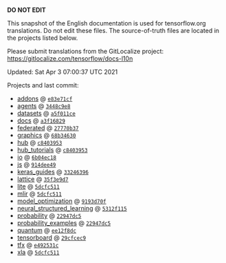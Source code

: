 __DO NOT EDIT__

This snapshot of the English documentation is used for tensorflow.org
translations. Do not edit these files. The source-of-truth files are located in
the projects listed below.

Please submit translations from the GitLocalize project: https://gitlocalize.com/tensorflow/docs-l10n

Updated: Sat Apr  3 07:00:37 UTC 2021

Projects and last commit:

- [addons](https://github.com/tensorflow/addons/tree/master/docs) @ <a href='https://github.com/tensorflow/addons/commit/e83e71cf07f65773d0f3ba02b6de66ec3b190db7'><code>e83e71cf</code></a>
- [agents](https://github.com/tensorflow/agents/tree/master/docs) @ <a href='https://github.com/tensorflow/agents/commit/3448c9e88fbe48d515c85ffab2b96e9f429a3b7d'><code>3448c9e8</code></a>
- [datasets](https://github.com/tensorflow/datasets/tree/master/docs) @ <a href='https://github.com/tensorflow/datasets/commit/a5f011cecb5b23101b5d03c28bd0d36a2cbd78e7'><code>a5f011ce</code></a>
- [docs](https://github.com/tensorflow/docs/tree/master/site/en) @ <a href='https://github.com/tensorflow/docs/commit/a3f1682961a48efc9552d63477afdac7ed352d21'><code>a3f16829</code></a>
- [federated](https://github.com/tensorflow/federated/tree/master/docs) @ <a href='https://github.com/tensorflow/federated/commit/27770b3714538f0babc77989e254ca6e5c7d2a43'><code>27770b37</code></a>
- [graphics](https://github.com/tensorflow/graphics/tree/master/tensorflow_graphics/g3doc) @ <a href='https://github.com/tensorflow/graphics/commit/68b3463028987252d8a2178dee877f2d16c959d9'><code>68b34630</code></a>
- [hub](https://github.com/tensorflow/hub/tree/master/docs) @ <a href='https://github.com/tensorflow/hub/commit/c8403953fdd429ea4c9ad1a96869eef4182a3b6f'><code>c8403953</code></a>
- [hub_tutorials](https://github.com/tensorflow/hub/tree/master/examples/colab) @ <a href='https://github.com/tensorflow/hub/commit/c8403953fdd429ea4c9ad1a96869eef4182a3b6f'><code>c8403953</code></a>
- [io](https://github.com/tensorflow/io/tree/master/docs) @ <a href='https://github.com/tensorflow/io/commit/6b04ec18b078eacccbdf6dbe1d020495d958fe10'><code>6b04ec18</code></a>
- [js](https://github.com/tensorflow/tfjs-website/tree/master/docs) @ <a href='https://github.com/tensorflow/tfjs-website/commit/914dee4982c9cf9d90e0eb7651f1de0281e58c54'><code>914dee49</code></a>
- [keras_guides](https://github.com/tensorflow/docs/tree/snapshot-keras/site/en/guide/keras) @ <a href='https://github.com/tensorflow/docs/commit/33246396fc61c9976117d516c058c92670713ffa'><code>33246396</code></a>
- [lattice](https://github.com/tensorflow/lattice/tree/master/docs) @ <a href='https://github.com/tensorflow/lattice/commit/35f3e9d7da7f90a700d7a903e1818e82965f245c'><code>35f3e9d7</code></a>
- [lite](https://github.com/tensorflow/tensorflow/tree/master/tensorflow/lite/g3doc) @ <a href='https://github.com/tensorflow/tensorflow/commit/5dcfc51118817f27fad5246812d83e5dccdc5f72'><code>5dcfc511</code></a>
- [mlir](https://github.com/tensorflow/tensorflow/tree/master/tensorflow/compiler/mlir/g3doc) @ <a href='https://github.com/tensorflow/tensorflow/commit/5dcfc51118817f27fad5246812d83e5dccdc5f72'><code>5dcfc511</code></a>
- [model_optimization](https://github.com/tensorflow/model-optimization/tree/master/tensorflow_model_optimization/g3doc) @ <a href='https://github.com/tensorflow/model-optimization/commit/9193d70f6e7c9f78f7c63336bd68620c4bc6c2ca'><code>9193d70f</code></a>
- [neural_structured_learning](https://github.com/tensorflow/neural-structured-learning/tree/master/g3doc) @ <a href='https://github.com/tensorflow/neural-structured-learning/commit/5312f115c107010d3d7417344bdccde0abf744a0'><code>5312f115</code></a>
- [probability](https://github.com/tensorflow/probability/tree/master/tensorflow_probability/g3doc) @ <a href='https://github.com/tensorflow/probability/commit/22947dc575778318b660303129ee39c2a870e5a9'><code>22947dc5</code></a>
- [probability_examples](https://github.com/tensorflow/probability/tree/master/tensorflow_probability/examples/jupyter_notebooks) @ <a href='https://github.com/tensorflow/probability/commit/22947dc575778318b660303129ee39c2a870e5a9'><code>22947dc5</code></a>
- [quantum](https://github.com/tensorflow/quantum/tree/master/docs) @ <a href='https://github.com/tensorflow/quantum/commit/ee12f8dccd9f26c7c5b5632328831812ff73b48f'><code>ee12f8dc</code></a>
- [tensorboard](https://github.com/tensorflow/tensorboard/tree/master/docs) @ <a href='https://github.com/tensorflow/tensorboard/commit/29cfcec9d15c47d1bf54b15df24e65bc38c188e6'><code>29cfcec9</code></a>
- [tfx](https://github.com/tensorflow/tfx/tree/master/docs) @ <a href='https://github.com/tensorflow/tfx/commit/e492531c533a7cf1f14ea3e5eaa2abe742f29950'><code>e492531c</code></a>
- [xla](https://github.com/tensorflow/tensorflow/tree/master/tensorflow/compiler/xla/g3doc) @ <a href='https://github.com/tensorflow/tensorflow/commit/5dcfc51118817f27fad5246812d83e5dccdc5f72'><code>5dcfc511</code></a>


